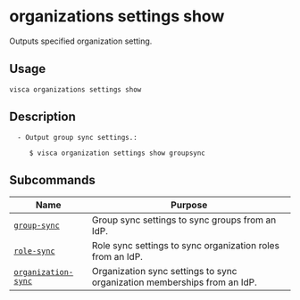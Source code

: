 # organizations settings show

Outputs specified organization setting.

## Usage

```console
visca organizations settings show
```

## Description

```console
  - Output group sync settings.:

     $ visca organization settings show groupsync
```

## Subcommands

| Name                                                                                 | Purpose                                                                  |
| ------------------------------------------------------------------------------------ | ------------------------------------------------------------------------ |
| [<code>group-sync</code>](./organizations_settings_show_group-sync.md)               | Group sync settings to sync groups from an IdP.                          |
| [<code>role-sync</code>](./organizations_settings_show_role-sync.md)                 | Role sync settings to sync organization roles from an IdP.               |
| [<code>organization-sync</code>](./organizations_settings_show_organization-sync.md) | Organization sync settings to sync organization memberships from an IdP. |
